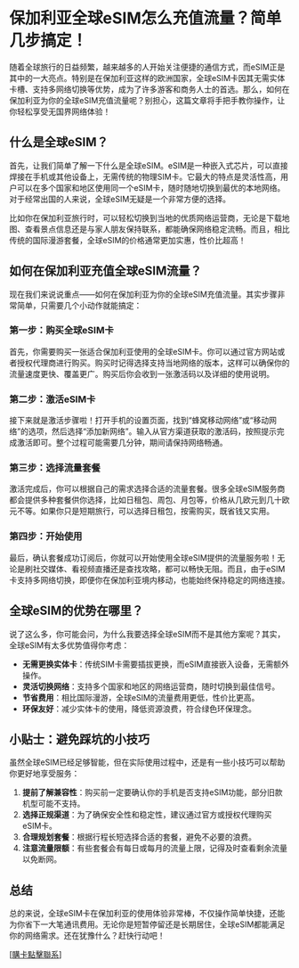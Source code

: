 # 保加利亚全球eSIM怎么充值流量？简单几步搞定！

随着全球旅行的日益频繁，越来越多的人开始关注便捷的通信方式，而eSIM正是其中的一大亮点。特别是在保加利亚这样的欧洲国家，全球eSIM卡因其无需实体卡槽、支持多网络切换等优势，成为了许多游客和商务人士的首选。那么，如何在保加利亚为你的全球eSIM充值流量呢？别担心，这篇文章将手把手教你操作，让你轻松享受无国界网络体验！

## 什么是全球eSIM？

首先，让我们简单了解一下什么是全球eSIM。eSIM是一种嵌入式芯片，可以直接焊接在手机或其他设备上，无需传统的物理SIM卡。它最大的特点是灵活性高，用户可以在多个国家和地区使用同一个eSIM卡，随时随地切换到最优的本地网络。对于经常出国的人来说，全球eSIM无疑是一个非常方便的选择。

比如你在保加利亚旅行时，可以轻松切换到当地的优质网络运营商，无论是下载地图、查看景点信息还是与家人朋友保持联系，都能确保网络稳定流畅。而且，相比传统的国际漫游套餐，全球eSIM的价格通常更加实惠，性价比超高！

## 如何在保加利亚充值全球eSIM流量？

现在我们来说说重点——如何在保加利亚为你的全球eSIM充值流量。其实步骤非常简单，只需要几个小动作就能搞定：

### 第一步：购买全球eSIM卡

首先，你需要购买一张适合保加利亚使用的全球eSIM卡。你可以通过官方网站或者授权代理商进行购买。购买时记得选择支持当地网络的版本，这样可以确保你的流量速度更快、覆盖更广。购买后你会收到一张激活码以及详细的使用说明。

### 第二步：激活eSIM卡

接下来就是激活步骤啦！打开手机的设置页面，找到“蜂窝移动网络”或“移动网络”的选项，然后选择“添加新网络”。输入从官方渠道获取的激活码，按照提示完成激活即可。整个过程可能需要几分钟，期间请保持网络畅通。

### 第三步：选择流量套餐

激活完成后，你可以根据自己的需求选择合适的流量套餐。很多全球eSIM服务商都会提供多种套餐供你选择，比如日租包、周包、月包等，价格从几欧元到几十欧元不等。如果你只是短期旅行，可以选择日租包，按需购买，既省钱又实用。

### 第四步：开始使用

最后，确认套餐成功订阅后，你就可以开始使用全球eSIM提供的流量服务啦！无论是刷社交媒体、看视频直播还是查找攻略，都可以畅快无阻。而且，由于eSIM卡支持多网络切换，即便你在保加利亚境内移动，也能始终保持稳定的网络连接。

## 全球eSIM的优势在哪里？

说了这么多，你可能会问，为什么我要选择全球eSIM而不是其他方案呢？其实，全球eSIM有太多优势值得你考虑：

- **无需更换实体卡**：传统SIM卡需要插拔更换，而eSIM直接嵌入设备，无需额外操作。
- **灵活切换网络**：支持多个国家和地区的网络运营商，随时切换到最佳信号。
- **节省费用**：相比国际漫游，全球eSIM的流量费用更低，性价比更高。
- **环保友好**：减少实体卡的使用，降低资源浪费，符合绿色环保理念。

## 小贴士：避免踩坑的小技巧

虽然全球eSIM已经足够智能，但在实际使用过程中，还是有一些小技巧可以帮助你更好地享受服务：

1. **提前了解兼容性**：购买前一定要确认你的手机是否支持eSIM功能，部分旧款机型可能不支持。
2. **选择正规渠道**：为了确保安全性和稳定性，建议通过官方或授权代理购买eSIM卡。
3. **合理规划套餐**：根据行程长短选择合适的套餐，避免不必要的浪费。
4. **注意流量限额**：有些套餐会有每日或每月的流量上限，记得及时查看剩余流量以免断网。

## 总结

总的来说，全球eSIM卡在保加利亚的使用体验非常棒，不仅操作简单快捷，还能为你省下一大笔通讯费用。无论你是短暂停留还是长期居住，全球eSIM都能满足你的网络需求。还在犹豫什么？赶快行动吧！

[[購卡點擊聯系](https://t.me/s/esim1088)]